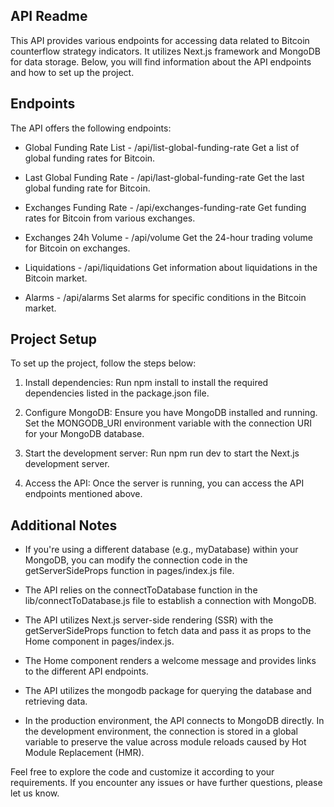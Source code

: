 ## API Readme

This API provides various endpoints for accessing data related to Bitcoin counterflow strategy indicators. It utilizes Next.js framework and MongoDB for data storage. Below, you will find information about the API endpoints and how to set up the project.

## Endpoints

The API offers the following endpoints:

+ Global Funding Rate List - /api/list-global-funding-rate
Get a list of global funding rates for Bitcoin.

+ Last Global Funding Rate - /api/last-global-funding-rate
Get the last global funding rate for Bitcoin.

+ Exchanges Funding Rate - /api/exchanges-funding-rate
Get funding rates for Bitcoin from various exchanges.

+ Exchanges 24h Volume - /api/volume
Get the 24-hour trading volume for Bitcoin on exchanges.

+ Liquidations - /api/liquidations
Get information about liquidations in the Bitcoin market.

+ Alarms - /api/alarms
Set alarms for specific conditions in the Bitcoin market.

## Project Setup

To set up the project, follow the steps below:

1. Install dependencies:
Run npm install to install the required dependencies listed in the package.json file.

2. Configure MongoDB:
Ensure you have MongoDB installed and running.
Set the MONGODB_URI environment variable with the connection URI for your MongoDB database.

3. Start the development server:
Run npm run dev to start the Next.js development server.

4. Access the API:
Once the server is running, you can access the API endpoints mentioned above.

## Additional Notes

+ If you're using a different database (e.g., myDatabase) within your MongoDB, you can modify the connection code in the getServerSideProps function in pages/index.js file.

+ The API relies on the connectToDatabase function in the lib/connectToDatabase.js file to establish a connection with MongoDB.

+ The API utilizes Next.js server-side rendering (SSR) with the getServerSideProps function to fetch data and pass it as props to the Home component in pages/index.js.

+ The Home component renders a welcome message and provides links to the different API endpoints.

+ The API utilizes the mongodb package for querying the database and retrieving data.

+ In the production environment, the API connects to MongoDB directly. In the development environment, the connection is stored in a global variable to preserve the value across module reloads caused by Hot Module Replacement (HMR).

Feel free to explore the code and customize it according to your requirements. If you encounter any issues or have further questions, please let us know.